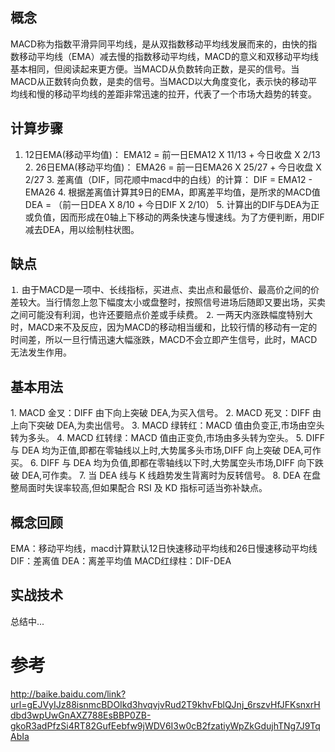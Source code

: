 概念
------

MACD称为指数平滑异同平均线，是从双指数移动平均线发展而来的，由快的指数移动平均线（EMA）减去慢的指数移动平均线，MACD的意义和双移动平均线基本相同，但阅读起来更方便。当MACD从负数转向正数，是买的信号。当MACD从正数转向负数，是卖的信号。当MACD以大角度变化，表示快的移动平均线和慢的移动平均线的差距非常迅速的拉开，代表了一个市场大趋势的转变。

计算步骤
------

1. 12日EMA(移动平均值)：
   EMA12 = 前一日EMA12 X 11/13 + 今日收盘 X 2/13
2. 26日EMA(移动平均值)：
   EMA26 = 前一日EMA26 X 25/27 + 今日收盘 X 2/27
3. 差离值（DIF，同花顺中macd中的白线）的计算： 
   DIF = EMA12 - EMA26
4. 根据差离值计算其9日的EMA，即离差平均值，是所求的MACD值
   DEA = （前一日DEA X 8/10 + 今日DIF X 2/10）
5. 计算出的DIF与DEA为正或负值，因而形成在0轴上下移动的两条快速与慢速线。为了方便判断，用DIF减去DEA，用以绘制柱状图。

缺点
------

⒈ 由于MACD是一项中、长线指标，买进点、卖出点和最低价、最高价之间的价差较大。当行情忽上忽下幅度太小或盘整时，按照信号进场后随即又要出场，买卖之间可能没有利润，也许还要赔点价差或手续费。
⒉ 一两天内涨跌幅度特别大时，MACD来不及反应，因为MACD的移动相当缓和，比较行情的移动有一定的时间差，所以一旦行情迅速大幅涨跌，MACD不会立即产生信号，此时，MACD无法发生作用。

基本用法
------

1. MACD 金叉：DIFF 由下向上突破 DEA,为买入信号。
2. MACD 死叉：DIFF 由上向下突破 DEA,为卖出信号。
3. MACD 绿转红：MACD 值由负变正,市场由空头转为多头。
4. MACD 红转绿：MACD 值由正变负,市场由多头转为空头。
5. DIFF 与 DEA 均为正值,即都在零轴线以上时,大势属多头市场,DIFF 向上突破 DEA,可作买。
6. DIFF 与 DEA 均为负值,即都在零轴线以下时,大势属空头市场,DIFF 向下跌破 DEA,可作卖。
7. 当 DEA 线与 K 线趋势发生背离时为反转信号。
8. DEA 在盘整局面时失误率较高,但如果配合 RSI 及 KD 指标可适当弥补缺点。

概念回顾
------

EMA：移动平均线，macd计算默认12日快速移动平均线和26日慢速移动平均线
DIF：差离值
DEA：离差平均值
MACD红绿柱：DIF-DEA

实战技术
------
总结中...

# 参考

http://baike.baidu.com/link?url=gEJVyIJz88isnmcBDOIkd3hvqvjvRud2T9khvFblQJnj_6rszvHfJFKsnxrHdbd3wpUwGnAXZ788EsBBP0ZB-gkoR3adPfzSi4RT82GufEebfw9jWDV6I3w0cB2fzatiyWpZkGdujhTNg7J9TqAbIa